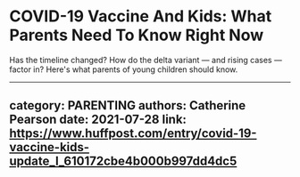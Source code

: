 # COVID-19 Vaccine And Kids: What Parents Need To Know Right Now

Has the timeline changed? How do the delta variant — and rising cases — factor in? Here's what parents of young children should know.

---
category: PARENTING
authors: Catherine Pearson
date: 2021-07-28
link: https://www.huffpost.com/entry/covid-19-vaccine-kids-update_l_610172cbe4b000b997dd4dc5
---
